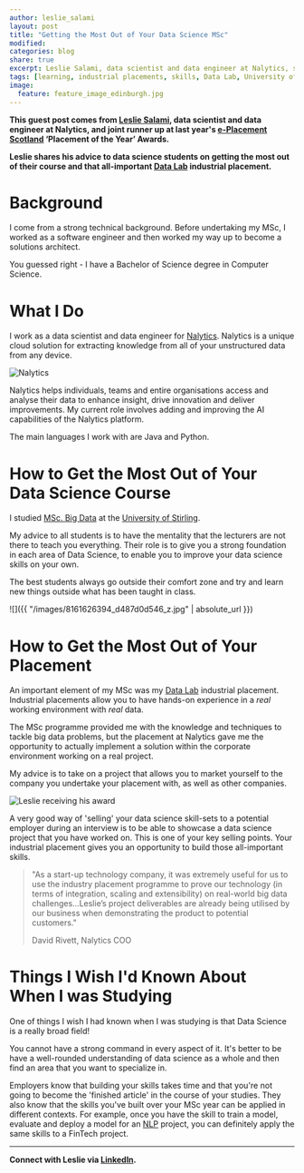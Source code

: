 ```yaml
---
author: leslie_salami
layout: post
title: "Getting the Most Out of Your Data Science MSc"
modified:
categories: blog
share: true
excerpt: Leslie Salami, data scientist and data engineer at Nalytics, shares his advice to data science students on getting the most out of their course and that all-important Data Lab industrial placement.
tags: [learning, industrial placements, skills, Data Lab, University of Stirling]
image:
  feature: feature_image_edinburgh.jpg
---
```


**This guest post comes from [Leslie Salami](https://www.linkedin.com/in/leslie-salami-082b322b/), data scientist and data engineer at Nalytics, and joint runner up at last year's [e-Placement Scotland](https://www.e-placementscotland.com/) ‘Placement of the Year’ Awards.**

**Leslie shares his advice to data science students on getting the most out of their course and that all-important [Data Lab](https://www.thedatalab.com/) industrial placement.**

# Background 

I come from a strong technical background. Before undertaking my MSc, I worked as a software engineer and then worked my way up to become a solutions architect. 

You guessed right - I have a Bachelor of Science degree in Computer Science. 

# What I Do 

I work as a data scientist and data engineer for [Nalytics](https://www.nalytics.com/home). Nalytics is a unique cloud solution for extracting knowledge from all of your unstructured data from any device. 

![Nalytics](https://www.clt.scot/media/59199/nalytics-logo_499x194.jpg)


Nalytics helps individuals, teams and entire organisations access and analyse their data to enhance insight, drive innovation and deliver improvements. My current role involves adding and improving the AI capabilities of the Nalytics platform. 

The main languages I work with are Java and Python. 

# How to Get the Most Out of Your Data Science Course 

I studied [MSc. Big Data](https://www.stir.ac.uk/postgraduate/programme-information/prospectus/computing-science-and-mathematics/bigdata/) at the [University of Stirling](https://www.stir.ac.uk/). 

My advice to all students is to have the mentality that the lecturers are not there to teach you everything. Their role is to give you a strong foundation in each area of Data Science, to enable you to improve your data science skills on your own. 

The best students always go outside their comfort zone and try and learn new things outside what has been taught in class. 

![]({{ "/images/8161626394_d487d0d546_z.jpg" | absolute_url }})

# How to Get the Most Out of Your Placement 

An important element of my MSc was my [Data Lab](https://www.thedatalab.com/) industrial placement. Industrial placements allow you to have hands-on experience in a _real_ working environment with _real_ data. 

The MSc programme provided me with the knowledge and techniques to tackle big data problems, but the placement at Nalytics gave me the opportunity to actually implement a solution within the corporate environment working on a real project.

My advice is to take on a project that allows you to market yourself to the company you undertake your placement with, as well as other companies. 

![Leslie receiving his award](https://pbs.twimg.com/media/DM5KMu6W4AAQNis.jpg)

A very good way of 'selling' your data science skill-sets to a potential employer during an interview is to be able to showcase a data science project that you have worked on. This is one of your key selling points. Your industrial placement gives you an opportunity to build those all-important skills.

> "As a start-up technology company, it was extremely useful for us to use the industry placement programme to prove our technology (in terms of integration, scaling and extensibility) on real-world big data challenges...Leslie’s project deliverables are already being utilised by our business when demonstrating the product to potential customers."
> 
> David Rivett, Nalytics COO


# Things I Wish I'd Known About When I was Studying 

One of things I wish I had known when I was studying is that Data Science is a really broad field!

You cannot have a strong command in every aspect of it. It's better to be have a well-rounded understanding of data science as a whole and then find an area that you want to specialize in. 

Employers know that building your skills takes time and that you're not going to become the 'finished article' in the course of your studies. They also know that the skills you've built over your MSc year can be applied in different contexts. For example, once you have the skill to train a model, evaluate and deploy a model for an [NLP](https://en.wikipedia.org/wiki/Natural-language_processing) project, you can definitely apply the same skills to a FinTech project. 

___

**Connect with Leslie via [LinkedIn](https://www.linkedin.com/in/leslie-salami-082b322b/).**
